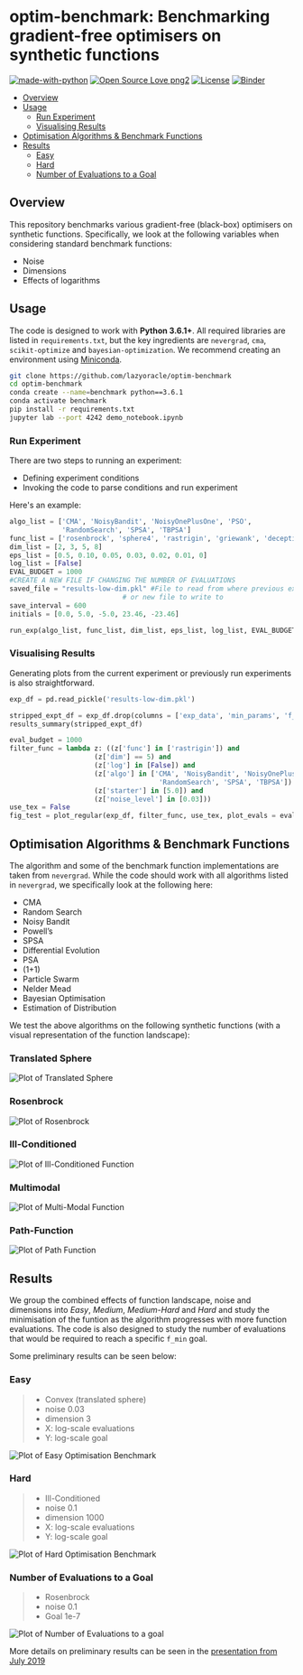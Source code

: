 # optim-benchmark: Benchmarking gradient-free optimisers on synthetic functions

[![made-with-python](https://img.shields.io/badge/Made%20with-Python-1f425f.svg)](https://www.python.org/)
[![Open Source Love png2](https://badges.frapsoft.com/os/v2/open-source.png?v=103)](https://github.com/ellerbrock/open-source-badges/)
[![License](https://img.shields.io/badge/License-Apache%202.0-blue.svg)](https://opensource.org/licenses/Apache-2.0)
[![Binder](https://mybinder.org/badge_logo.svg)](https://mybinder.org/v2/gh/lazyoracle/optim-benchmark/master)

* [Overview](#overview)
* [Usage](#usage)
  * [Run Experiment](#run-experiment)
  * [Visualising Results](#visualising-results)
* [Optimisation Algorithms & Benchmark Functions](#optimisation-algorithms---benchmark-functions)
* [Results](#results)
  * [Easy](#easy)
  * [Hard](#hard)
  * [Number of Evaluations to a Goal](#number-of-evaluations-to-a-goal)

## Overview

This repository benchmarks various gradient-free (black-box) optimisers on synthetic functions. Specifically, we look at the following variables when considering standard benchmark functions:

* Noise
* Dimensions
* Effects of logarithms

## Usage

The code is designed to work with **Python 3.6.1+**. All required libraries are listed in `requirements.txt`, but the key ingredients are `nevergrad`, `cma`, `scikit-optimize` and `bayesian-optimization`. We recommend creating an environment using [Miniconda](https://docs.conda.io/en/latest/miniconda.html).

```bash
git clone https://github.com/lazyoracle/optim-benchmark
cd optim-benchmark
conda create --name=benchmark python==3.6.1
conda activate benchmark
pip install -r requirements.txt
jupyter lab --port 4242 demo_notebook.ipynb
```

### Run Experiment

There are two steps to running an experiment:

* Defining experiment conditions
* Invoking the code to parse conditions and run experiment

Here's an example:

```python
algo_list = ['CMA', 'NoisyBandit', 'NoisyOnePlusOne', 'PSO',
             'RandomSearch', 'SPSA', 'TBPSA']
func_list = ['rosenbrock', 'sphere4', 'rastrigin', 'griewank', 'deceptivepath']
dim_list = [2, 3, 5, 8]
eps_list = [0.5, 0.10, 0.05, 0.03, 0.02, 0.01, 0]
log_list = [False]
EVAL_BUDGET = 1000
#CREATE A NEW FILE IF CHANGING THE NUMBER OF EVALUATIONS
saved_file = "results-low-dim.pkl" #File to read from where previous expts were stored
                            # or new file to write to
save_interval = 600
initials = [0.0, 5.0, -5.0, 23.46, -23.46]

run_exp(algo_list, func_list, dim_list, eps_list, log_list, EVAL_BUDGET, saved_file, 'pkl', initials, save_interval)
```

### Visualising Results

Generating plots from the current experiment or previously run experiments is also straightforward.

```python
exp_df = pd.read_pickle('results-low-dim.pkl')

stripped_expt_df = exp_df.drop(columns = ['exp_data', 'min_params', 'f_min', 'time'])
results_summary(stripped_expt_df)

eval_budget = 1000
filter_func = lambda z: ((z['func'] in ['rastrigin']) and
                     (z['dim'] == 5) and
                     (z['log'] in [False]) and
                     (z['algo'] in ['CMA', 'NoisyBandit', 'NoisyOnePlusOne', 'PSO',
                                     'RandomSearch', 'SPSA', 'TBPSA']) and
                     (z['starter'] in [5.0]) and  
                     (z['noise_level'] in [0.03]))
use_tex = False
fig_test = plot_regular(exp_df, filter_func, use_tex, plot_evals = eval_budget, y_field = 'f_min', logplot='y')
```

## Optimisation Algorithms & Benchmark Functions

The algorithm and some of the benchmark function implementations are taken from `nevergrad`. While the code should work with all algorithms listed in `nevergrad`, we specifically look at the following here:

* CMA
* Random Search
* Noisy Bandit
* Powell’s
* SPSA
* Differential Evolution
* PSA
* (1+1)
* Particle Swarm
* Nelder Mead
* Bayesian Optimisation
* Estimation of Distribution

We test the above algorithms on the following synthetic functions (with a visual representation of the function landscape):

### Translated Sphere

![Plot of Translated Sphere](img/Picture1.png)

### Rosenbrock

![Plot of Rosenbrock](img/Picture2.png)

### Ill-Conditioned

![Plot of Ill-Conditioned Function](img/Picture3.png)

### Multimodal

![Plot of Multi-Modal Function](img/Picture4.png)

### Path-Function

![Plot of Path Function](img/Picture5.png)

## Results

We group the combined effects of function landscape, noise and dimensions into *Easy*, *Medium*, *Medium-Hard* and *Hard* and study the minimisation of the funtion as the algorithm progresses with more function evaluations. The code is also designed to study the number of evaluations that would be required to reach a specific `f_min` goal.

Some preliminary results can be seen below:

### Easy

> * Convex (translated sphere)
> * noise 0.03
> * dimension 3
> * X: log-scale evaluations
> * Y: log-scale goal

![Plot of Easy Optimisation Benchmark](img/Picture6.png)

### Hard

> * Ill-Conditioned
> * noise 0.1
> * dimension 1000
> * X: log-scale evaluations
> * Y: log-scale goal

![Plot of Hard Optimisation Benchmark](img/Picture7.png)

### Number of Evaluations to a Goal

> * Rosenbrock
> * noise 0.1
> * Goal 1e-7

![Plot of Number of Evaluations to a goal](img/Picture8.png)

More details on preliminary results can be seen in the [presentation from July 2019](benchmark_optimisers_anurag.pdf)
